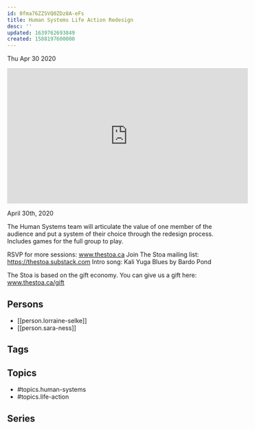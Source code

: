 ```yaml
---
id: 0fma76ZZSVQ0ZDz8A-eFs
title: Human Systems Life Action Redesign
desc: ''
updated: 1639762693849
created: 1588197600000
---
```





Thu Apr 30 2020

<iframe width="560" height="315" src="https://www.youtube.com/embed/LlN2sIWdb_w" title="Human Systems Life Action Redesign w/ Anne-Lorraine Selke & Sara Ness" frameborder="0" allow="accelerometer; autoplay; clipboard-write; encrypted-media; gyroscope; picture-in-picture" allowfullscreen ></iframe>

April 30th, 2020

The Human Systems team will articulate the value of one member of the audience and put a system of their choice through the redesign process. Includes games for the full group to play.

RSVP for more sessions: www.thestoa.ca
Join The Stoa mailing list: https://thestoa.substack.com
Intro song: Kali Yuga Blues by Bardo Pond

The Stoa is based on the gift economy. You can give us a gift here: www.thestoa.ca/gift

## Persons

- [[person.lorraine-selke]]
- [[person.sara-ness]]

## Tags



## Topics

- #topics.human-systems
- #topics.life-action

## Series



